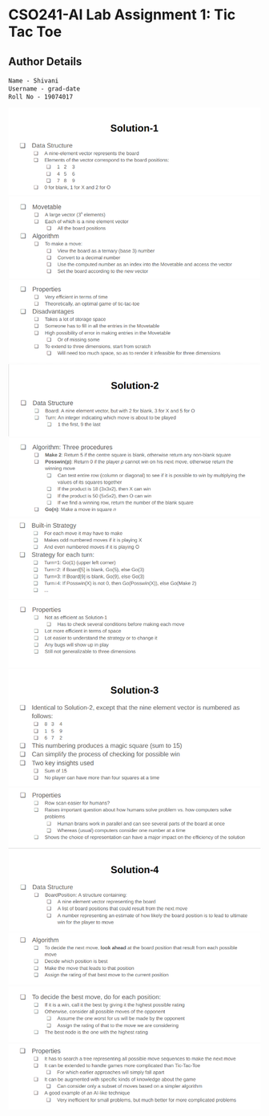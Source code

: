 # CSO241-AI Lab Assignment 1: Tic Tac Toe

## Author Details

```
Name - Shivani
Username - grad-date
Roll No - 19074017
```


![title](assets/1.png)
![title](assets/2.png)
![title](assets/3.png)
![title](assets/4.png)
![title](assets/5.png)
![title](assets/6.png)
![title](assets/7.png)
![title](assets/8.png)
![title](assets/9.png)
![title](assets/10.png)
![title](assets/11.png)
![title](assets/12.png)
![title](assets/13.png)